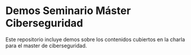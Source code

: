 # Demos Seminario Máster Ciberseguridad

Este repositorio incluye demos sobre los contenidos cubiertos en la charla para el master de ciberseguridad.
